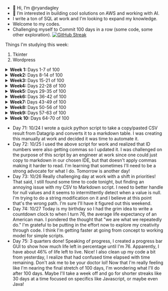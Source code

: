 - 👋 Hi, I’m @ryandagley
- 👀 I’m interested in building cool solutions on AWS and working with AI.
- I write a ton of SQL at work and I'm looking to expand my knowledge.  
- Welcome to my codes.
- Challenging myself to Commit 100 days in a row (some code, some other exploration).
[![GitHub Streak](https://streak-stats.demolab.com/?user=ryandagley)](https://git.io/streak-stats)

Things I'm studying this week:
1. Tkinter
2. Wordpress
   
<!---
ryandagley/ryandagley is a ✨ special ✨ repository because its `README.md` (this file) appears on your GitHub profile.
You can click the Preview link to take a look at your changes.
--->
<details>
   <summary> <strong> Week 1: </strong> Days 1-7 of 100</summary>
   
* Day 1: Wrote an OpenAI API connector.
* Day 2: Wrote an outline for OpenAI text summarization script.  Added some SQL for writing a table with dummy data.
* Day 3: I learned to write an AWS Lambda function that checks for S3 objects older than 7 days and e-mails me a list.  I was specifically curious to learn how to use S3 objects with s3.list_objects_v2.
* Day 4: I learned to deploy Day 3's Lambda function to AWS via CDK (not pushed).  This required guidance of a seasoned engineer who taught me how to structure my applications to use environment variables.
* Day 5: Continued focus on using environment variables with a Python CDK application.  I'm also having general difficulty with my Docker installation so will continue another day without pushing changes.  I'm gathering some questions to ask my engineering mentors when I see them this week.
* Day 6: Wrote a CDK application for creating S3 buckets.  I spent some time learning about deploying with "cdk deploy" and "npx".  I'm learning to be cautious about what I commit to Github with CDK as it seems it could be fairly easy to expose resources to the public that I would not want to.
* Day 7: Thrilled that I've completed a one week streak on commits!  Today I built the start of a portfolio page for my projects using HTML, CSS, and JavaScript.  This will be the visual home for my ongoing projects.  In doing this I learned a little bit about the visual aspects of building a website to include playing a movie in the background and a button to turn music on and off.  At some point I'll want to host it on AWS and deploy using CDK (or similar).

</details>

<details>
   <summary> <strong> Week2: </strong> Days 8-14 of 100</summary>
   
* Day 8: Looking back on the past week, I'm realizing that I'm all over the place.  I think this is reflective of how things go at work.  I will benefit from planning out projects a bit more.  I've pushed a project proposal to my portfolio project to guide my next steps.
* Day 9: I just added a Github Stats widget and I'm graded with a C!  I've written some project plans for my portfolio project.
* Day 10: I'm planning the architecture for my portfolio project and leaning toward next.js.  I'm also writing some tests in python to test my SQL queries at work.
* Day 11 / Aug 25 2023: I've decided on my front and backend technologies for the portfolio site. Using next.js and tailwind, I've started to build the front-end.
* Day 12: I've learned to add a second component to my next.js front end.  It's as simple as importing the page from another folder.  Next is pleasantly easy to work with for what I'm building.
* Day 13: I've added a couple more components to the site.  I learned about creating creating grids and got in some logo design practice in Canva.
* Day 14: Two weeks already!  Today I learned to make a hovering box with a link of my Next.js site.  A small feat, but looks great!  This is also Day 7 of my project plan: https://github.com/ryandagley/portfolio_site/blob/main/docs/Project%20Plan.pdf  I'm building this a little bit different than planned as I'm concerned that I did not leave myself enough time to build some of the larger components of this project, but I am definitely ahead of schedule!  I learned a few more things like smooth-scrolling and how to create the outline of a contact form.

</details>

<details>
   <summary> <strong> Week3: </strong> Days 15-21 of 100</summary>

* Day 15: Learned to build collapse and navigate functionality on my website's mobile menu.  This is coming along well!  I had a long commute today so I watched a few tutorials on using CDK to deploy a CI/CD pipeline for S3 hosted static websites.
* Day 16: Added a page specific to my Mycologeek project in the portfolio website.  I'm quickly learning that I don't really have many projects to showcase outside of work.
* Day 17: I learned a bit more about passing variables from the CDK context throughout the app.  One instance was passing a cron dictionary.  On my website, I built some buttons and made some progress on the CDK.  I'm using Typescript which is new for me.
* Day 18:  September 1st!  And day 11 of my portfolio project plan.  I'm certain that I'll have that part of the plan complete, but using a different framework.  That said, I'm now at the point where on the CDK side of things, I want to obfuscate my info like account number in ARNs.  I'll need to dive into what's risky here.
* Day 19: Big day ahead of me outside of code so I snuck in some quick updates.  I'm learning to pay attention to responsive design - it has become a bit of a habit to make sure my project will show up well on mobile devices.  That's good because responsive design is what I have scheduled for the next 3 days of commits!  I've also been doing some reading on Headless Wordpress as a potential solution to adding a blog.  
* Day 20:  More work on the CDK.  I learned how to use Codestar to connect Github to CodePipeline.
* Day 21:  I hear it takes 21 days to create a new habit and here I am!  What a good Day 21 it has been.  I've just completed build the CDK for my portfolio website.  It creates a CICD pipeline and an S3 bucket.  I am running into a deployment failure however, but I'm going to call this a WIN!!!  The deployment failure appears to be some account-level restriction I have on CodeBuild.  I really wanted to see my site deployed to S3, but I'll have to practice patience.  In the meantime, I'll dive further into understanding headless wordpress or other blogging options. - Late update for Day 21: I've been diving into some tutorials using Apollo/GraphQL with Wordpress.  UPDATE: Lessons learned - passing environment variables through the Amplify console works!

</details>

<details>
   <summary> <strong> Week4: </strong> Days 22-28 of 100</summary>
   
* Day 22: Added a resume component to the portfolio website, but I'm still waiting on AWS to increase my CodeBuild service limit.  Not sure why it's at 0.  I followed a great tutorial last night about headless wordpress with next.js, but it has be rethinking my architecture.  Should I build a blog as a separate app or not?  While waiting on AWS, I decided to use Amplify instead and that takes care of my basic use-case here.  The website does load, but for some reason, the images don't.
* Day 23: It has been a busy day at work, but got a little bit of work done during lunch today.  In messing around with the Amplify console, I've now got one github repo deploying to my main domain for the portfolio site and the blog repo writing to a subdomain.  I've learned a lot of ways it won't work and this is the first way that it has.  I may want to revisit this later, but for now I am satisfied.
* Day 24:  I'm getting into the weeds on my blog's amplify deployment.  Everything builds fine locally, but when pushing to Amplify, my environment variables can't be defined.  I've tried a few different ways now and same failure each time.  I'm glad I got ahead of schedule on this because this is a tricky one!
* Day 25: I learned that environment variables can be provided via the Amplify console and my deployment was successful.  I have a lot to learn about SSR because the site doesn't update when a new blog post is published, instead it needs a new deployment!  
* Day 26: I quickly put together an image gallery website following an HTML/CSS tutorial.  I have today and tomorrow to finish up my project showcase pages on the portfolio site before focusing on fixing the blog.  I also have another fun project idea in the works, but don't want to commit too much time to it until I've made sufficient progress on my existing projects.
* Day 27: I built a new Next.js website, mostly from scratch!  Today I learned that capitlization in filenames is not only important, but requires specific handling in Git in order to update the name in the repo.  I spent a lot of time chasing down a problem in my code, when it was a problem of capitlization!  I have a migraine today so even though I'm excited to work on my projects, I probably need to rest up.  I'll be a day behind on finishing touches for my portfolio's project section.
* Day 28: Feeling under the weather today so making a small edit to my Nihonga page, making it less political.  And that might wrap up week 4!  Felt better in the evening so made significant updates to AI Nihonga page.  Learned a lot about CSS today in trying to make the site look how I want it to.  

</details>

<details>
   <summary> <strong> Week5: </strong> Days 29-35 of 100</summary>

* Day 29: 4 weeks complete!  Starting the day off with a small spelling correction before my commute.  Saw that my new site looks odd on Firestick's Prime Silk Browser.  I'm wondering if that's even worth exploring in the responsive space.  UPDATE: it turns out it wasn't just the silk browser and I've had a lot to learn about responsive design.  I think I've fixed it for the most part, but I'm going to call my Nihonga site a good start and not a finished product.
* Day 30:  Wow!  30 days challenge complete!  That feels good!  However, my latest coding project is not going well.  Everything is fine locally, but once deployed via Amplify, I get errors and 500s.  I guess I'll have a lot to learn in troubleshooting this.  Perhaps my first rollback.  We'll see.  
* Day 31: After many attempts, it's time to suck it up and rollback my commits.  UPDATE:  I've rolled back everything to even the first build.  I've even created a new Amplify app with an earlier working build.  Something has gone wrong and I'm thinking of starting from scratch.  I deployed a minor update to my software portfolio site just for a quick sanity check and I'm thankful that didn't fail either.  So far, this has been the most challenging day of my 100 day challenge.  My vacation from work starts tomorrow so I think I'll go enjoy my night.
* Day 32: I've rebuilt my entire site from scratch in a new repo and deprecated the old one.  I still don't know the root cause of the failure so I'm going to assume it was on the AWS side of things.  Lessons learned: 1.) I want to add a stage before prod so I don't suffer downtime again.  2.) I need to add better testing methods.  That said, I now have an fairly straightforward path to making smaller updates throughout my vacation.
* Day 33: Fixed some styling issues throughout my Nihonga site and sent it to my sister and brother-in-law.  Let's call that "acceptance testing."  They thought it looked pretty good.  I'm putting my new and cautious testing/deployment method into practice.  I'm now thinking of using some type of content delivery technology since I don't think it makes sense to keep coding in new images.
* Day 34: A quick and simple edit this morning to AI Nihonga to add an image.  I was up last night in bed reading about Stable Diffusion so I'm installing a local version now to see how capable my home machine is.  I'm interested in training my own models!
* Day 35: Another quick addition to my Nihonga site.  I got Stable Diffusion to run locally on my computer and today I loaded my first image using that.  I learned some Inpainting and a few things about writing prompts.

</details>

<details>
   <summary> <strong> Week6: </strong> Days 36-42 of 100</summary>
   
* Day 36:  September 19th.  I started on August 15th and I feel that I've really developed myself in this time.  This morning I made another addition to the Nihonga site and I'm exploring prompts for AI generation a bit more.  Today, I'm meeting with my nephew (high school senior) to discuss potential careers.  I'm taking a little trip tomorrow so I'm going to learn how to make a commit from my phone as to not break my awesome streak!
* Day 37: Made an update using my phone today!  I just made a direct change to github.  I did not enjoy the experience, but I don't have a good laptop to take with me.  It seems good time to budget for one.
* Day 38: Quick bug fix this morning.  Still working from my phone.  Im going to learn about extending images using Stable Diffusion today.
* Day 39: 9/22 - Added AI Nihonga as a project to my portfolio, but not available yet.
* Day 40: 9/23 It seems that I had some bad routing in my code and the portfolio website also gives 500s.  This is exactly what happened with the Nihonga site before.  I had to deploy everything from scratch in a new Amplify app to fix it last time.  I hope I don't have to do that again.  I believe this is a problem with Amplify over my code.
* Day 41: 9/24 Tried a few corrections to make the portfolio website work.  It didn't.  I assume I'll need to rebuild the whole thing again here soon, but not today.  I think I'll start searching for a new framework that works well with amplify since I don't think NextJS is it.
* Day 42: 9/25 Today's focus was on understanding LoRAs in Stable Diffusion.  Didn't work on code outside of work today, just prompts.  UPDATE: Downgrading my websites Next version appears to have fixed my issue for now.  Amplify seems to be an all around difficult product to use for hosting NextJS sites as this is the second time I've dealt with this issue in a month. UPDATE: I've set up a reCAPTCHA, but haven't done anything with it yet.  Needed some rest to avoid burnout. UPDATE: Felt like adding some details to one of my project pages.  Can't figure out a logo design that I like.

</details>

<details>
   <summary> <strong> Week7: </strong> Days 43-49 of 100</summary>

* Day 43: 9/26 With 14 weeks left in the year, I find myself wanting to take some projects past the finish line.  I also feel the need to revisit my goals as an engineer.  There are clearly some types of projects I enjoy working on, and other projects that I don't.  I should pay more attention to that.  UPDATE: "Drudge through the drudgery."  I came home from work and created a ton of open Issues for my projects.  I then decided to start tackling them!  Tonight I learned how to build an e-mail button that obfuscates my email address to the Amplify environment variables.  This allows people to contact me, but cuts down on the bot spam (I hope!).  UPDATE 2:  Resolved some issues, but opened up many more.  Today has seen more contributions than any other day so far.  Done for the evening feeling satisfied in what I've accomplished.
* Day 44: 9/27 Looking back on my projects so far, I need to start leaning into the back-end, but having too much fun building front ends.  I'll start working on making my Portfolio's contact form functional.  I'm thinking Lambda, SES, and CAPTCHA will be included.
* Day 45: 9/28 Today is going to be a bit more visually focused.  I'm not thrilled with the images and logos I'm using across multiple projects.  I think I'll spend some time in Stable Diffusion and Canva tonight to add a bit more flavor to my websites.  My focus at work today was a bit more DevOps and SQL heavy.  I think I'll have a snippet of code to add to my SQL repo when I get home.
* Day 46: 9/29 I learn more about which NextJS problems caused deployment errors when they don't show in npm run dev.  That said, I've created a bit of a template for how I want my project pages to look.  I feel that my portfolio website is starting to work a lot better.  UPDATE:  I'm excited that tomorrow, I will have made commits for a full calendar month!  This practice sure has helped me to start looking at my career in software engineer a little differently.  I really am grasping the power of practice.  Yesterday, I started listening to the Pragmatic Programmer audiobook.
* Day 47: 9/30 Today's focus was on making my web portfolio feel more complete.  I've finally got some logos that I feel better about and added some functionality with responsive design in mind.  My coworker the other day pointed out that my main focus on these sites appear to be web design over front-end engineering so that's got me thinking about some projects (also gave me a little bit of imposter syndrome, but that's ok).  I've got a wedding to go to!  I'll have to deal with all that at another time.  UPDATE: I've transferred over my namesake DNS - my old provider still tried to bill me an additional $100.  Their excessive billing is a main reason for why I'm headed to AWS with my projects.  Also, as far as milestones go, this is my first full calendar month of commits!  My next milestone is in 2 days, the halfway mark.
* Day 48:  I've knocked out a ton of open issues on my web portfolio.  I feel like the site is started to capture more of what I want to present.  I'm looking forward to getting to the point where my focus shifts over to the smaller projects that the portfolio is meant to showcase!  
* Day 49:  I've got a touch of the Covid, but spent a little bit of time figuring out some problems with Lightsail.  I learned to apply HTTPS to my wordpress instance, but I still have not been able to figure out why images don't load in my blog posts.  It's a tricky one!

</details>

<details>
   <summary> <strong> Week8: </strong> Days 50-56 of 100</summary>
* Day 50: 10/3 Still ill.  I've decided to build a workaround to my headless wordpress issue in the meantime by making sure that my blog looks good as a standalone wordpress instance.  https://dagleyblog.com is now live.  Anyway!  Day 50!  I'm halfway to my goal.  This is really excellent.  I feel like I've learned a lot on the way, but I'm also uncovering how much I don't know.  In this second half of the streak, I'll need to fix my bugs and I plan to get Mycologeek going again starting with a new deployment plan.
* Day 51: 10/4 As a matter of practice, I used Amazon Lightsail and Route 53 today to route a new wordpress blog to a HTTPS DNS.  This involves updating namespaces, grabbing a static IP, and finally setting up HTTPS in Bitnami.  At work, I wrestled with some SQL - in SQL, I use "HAVING" far less frequently than just about anything else.  However, "HAVING" was a big reason for why I didn't pass an interview many years ago.  Now that the work day is wrapping up, I wonder what I'll get into tonight.
* Day 52: 10/5 - Did a bit of lunchtime coding.  I've been using AI to generate images that are in grids of 4.  I was splitting these manually and wasting time so I learned to build a tool to split them using Python and the Pillow library.  It's in my image-tools repo.  I forgot to update last night, but started using Github Actions to try to deploy to Elastic Beanstalk for Mycologeek.  I'm running into problems, but I'll get there.  I'll probably put it down until the weekend though.
* Day 53: 10/6 - Last night I watch a few videos about what's possible using generative AI.  I'm so fascinated by it!  From making music videos to fake influencers, I'm intrigued.  As for this morning, I have a little bit of time before work so I want to build an interactive mode for yesterday's image splitter.  It essentially opens a window to allow me to select the image I want to split.  This is my first exploration into tkinter and I'm learning to respect what it takes to build a visual product from code!
* Day 54: 10/7 - I've got a big day ahead of me so only a small code change today.  I'll be out in the world searching for mushrooms and inspiration for my projects (I can't let AI do everything!).  UPDATE: In the image splitting tool I had a hard time seeing the images I was working with so made a percentage based thumbnail.
* Day 55: 10/8 - Another small change (bug fixes) so far today as I've made myself more busy than intended.  While I feel a little bit of guilt about it, if this is streak is going to work, then anything has to count!  I typically come back later anyway once I have more time in my day.
* Day 56: 10/9 and closing out Week 8!  Had a tough time figuring out how to correct highlight a selected imagine in my python image splitter app.  I realized that I kept trying to highlight a thumbnail image before it was resized.  

</details>

<details>
   <summary> <strong> Week9: </strong> Days 57-63 of 100</summary>
* Day 57: 10/10 - Made my image splitting app a little more user-friendly with a multi-select and deselect handling.  It's interesting to me that everything needs to be accounted for in building this.  From selecting images to adding a scrollbar, nothing is just done for me.  I'm there's a library that handles that, but doing it the harder way gets me thinking.  That said, this afternoon I'm dealing with a spot of imposter syndrome again.  I wonder what it is.  Who is expecting me to have made more progress?  I think that's something to explore.
* Day 58: 10/11 - Added a Deselect Function to the Image Splitting app.  I thought it would be a matter of resetting the entire app, but learned that it made more sense to just clear the list of selected images and delete the highlights.  I've taken this app further than I had really planned to.
* Day 59: 10/12 - I wanted to try something new today so I came home and put together a quick python application for training me on learning the notes on the guitar neck quickly.  The application gives a Note, then gives a few seconds before showing multiple locations of that note.  I think I'll expand on this.
* Day 60: 10/13 - I can't believe we're at 60 days already!  2 months of daily commits!  Today I learned a little bit more about Tkinter and blocking functions.  In my Guitar Neck Training application, I wanted to start showing the Notes/Answers in a GUI instead of the terminal.  Everything was looking good, but I couldn't move the window around which was annoying.  I learned about Tkinter's "after" which allowed me to move it around.  I like this so far, but I'll have to go and add more positions to the fingerboard mapping.  I'm also thinking of adding some features to allow selective string training too.  It's Friday the 13th in October!  Be safe out there!
* Day 61: 10/14 - I was excited to test out my guitar neck training app and found that I had entered a ton of incorrect mappings!  Shows how that I probably need to do a bit more testing before pushing.
* Day 62: 10/15 - Continued with a few more updates to the mapping.  I'm thinking of abstracting the note_mapping away from the main application for better organization.
* Day 63: 10/16 - I moved the notes of the guitar neck trainer into its own file.  I also corrected an inconsistency in note sizing.  I'm having a challenging time pausing on just the Note part of the app, but it otherwise seems to work on the response.  I can live with it for now - I am using it in my guitar practice!  And so far, that's a wrap for Week 9!  6 weeks to goal!

</details>

<details>
   <summary><strong> Week 10: </strong> Days 64-70 of 100</summary>
* Day 64: 10/17 - I don't have a lot of patience for working on my application today so I quickly created cancel functionality for the guitar app.  I couldn't figure out why tk destroy wasn't the right way to go, but used window.quit() instead and it worked fine.  I explored some options for if I wanted to host this app on AWS.  I'm considering a container on Fargate.
* Day 65: 10/18 - I created a Dark Mode toggle for the guitar app.  It was a bit frustraing knowing to set the background color of the label and the window.  I fell down some highlight text rabbit hole, but the solution was just to configure the background for both the window and the label.  My boss asked about my interest in becoming an SDE today.
* Day 66: 10/19 - I supposed sometime between today and tomorrow, I'm 2/3 to my goal of 100 consistent days!  Today at work, I'm diving deep into the world of AWS Step Functions.  Unfortunately, I'm not build anything, but I'm running tests that consist of many state machines in sequence.  I'll probably be doing a lot more of this in the short-term.
* Day 67: 10/20 - I am solidly in the final 1/3 of this experiment.  What did the first 2/3s teach me?  For one, I have a lot of ideas that I want to explore and that I also lack some focus on what I want to do with my skills.  Second, is that consistent work toward a goal will get you closer to reaching that goal much more than only working on it when you have the motivation.  Working at something consistently removes time as an issue so you learn to enjoy the process.  So for today's commit, I wanted to limit the guitar trainer to just a few notes before closing.  This is the lay some groundwork for allowing the user to define how long they want to test.  
* Day 68: 10/21 I only have time for a quick update today.  I learned about Tkinter's simpledialog which is a module that provide an easy way to display messages and have the user submit input.  I add an input to limit how many rounds a user want to be tested on the guitar training app.  I've introduced a small counting issue by doing that, but I'll address that next.
* Day 69: 10/22 On the guitar app, addressed the counting issue and I'm working on refactoring and moved the stop_app function to its own module.  I was stumbling on this as I was forgetting to import Tkinter into the new module and the errors I got were completely ambiguous.  Busy day ahead of me, but maybe I'll find time to revisit today.
* Day 70: 10/23 I needed a password protection script for Windows since my options to do so were grayed out so I wrote one up using a 7zip library.  It's a bit on-the-nose, but it does its job.  I think that'll wrap up week 10!

</details>
   
* Day 71: 10/24 I wrote a quick python script to take a copy/pasted CSV result from Datagrip and converts it to a markdown table.  I was creating this manually at work and decided it was time to automate it.
* Day 72: 10/25 I used the above script for work and realized that ID numbers were also getting commas so I updated it.  I was challenged on the purpose of this script by an engineer at work since one could just copy to markdown in our chosen IDE, but that doesn't apply commas making it harder to read.  I'm learning that sometimes I'll need to be a strong advocate for what I do.  Tomorrow is another day!
* Day 73: 10/26 Really challenging day at work with a shift in priorities!  That said, I still found some time to code tonight, but finding an annoying issue with my CSV to Markdown script.  I need to better handle for null values and it seems to intermittently detect when a value is null.  I'm trying to do a string modification on it and I believe at this point that's the wrong path.  I'm sure I'll have it figured out this weekend.
* Day 74: 10/27 Today is my birthday so I had the grim idea to write a countdown clock to when I turn 76, the average life expectancy of an American man.  I pondered the thought that "we are what we repeatedly do."  I'm grateful to be putting in the effort now to explore my creativity through code.  I think I'm getting faster at going from concept to working model for simple scripts.
* Day 75:  3 quarters done!  Speaking of progress, I created a progress bar GUI to show how much life left in percentage until I'm 76.  Apparently, I have about 46% of life left to live.  Nice!  I also clean up my code a bit from yesterday, I realize that had confused time elapsed with time remaining.  Don't ask me to be your doctor lol!  Now that I'm really feeling like I'm nearing the final stretch of 100 days, I'm wondering what I'll do after 100 days.  Maybe I'll take a week off and go for shorter streaks like 30 days at a time focused on specifics like Javascript, or maybe even Java!
